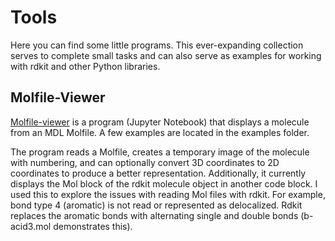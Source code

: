 # Tools

Here you can find some little programs. This ever-expanding collection serves to complete small tasks and can also serve as examples for working with rdkit and other Python libraries.



## Molfile-Viewer

[Molfile-viewer](Molfile-viewer.ipynb) is a program (Jupyter Notebook) that displays a molecule from an MDL Molfile. A few examples are located in the examples folder.

The program reads a Molfile, creates a temporary image of the molecule with numbering, and can optionally convert 3D coordinates to 2D coordinates to produce a better representation. Additionally, it currently displays the Mol block of the rdkit molecule object in another code block. I used this to explore the issues with reading Mol files with rdkit. For example, bond type 4 (aromatic) is not read or represented as delocalized. Rdkit replaces the aromatic bonds with alternating single and double bonds (b-acid3.mol demonstrates this).